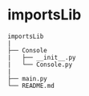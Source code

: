 # importsLib

```
importsLib
|
├── Console
|   ├── __init__.py
|   └── Console.py
|
├── main.py
└── README.md
```
